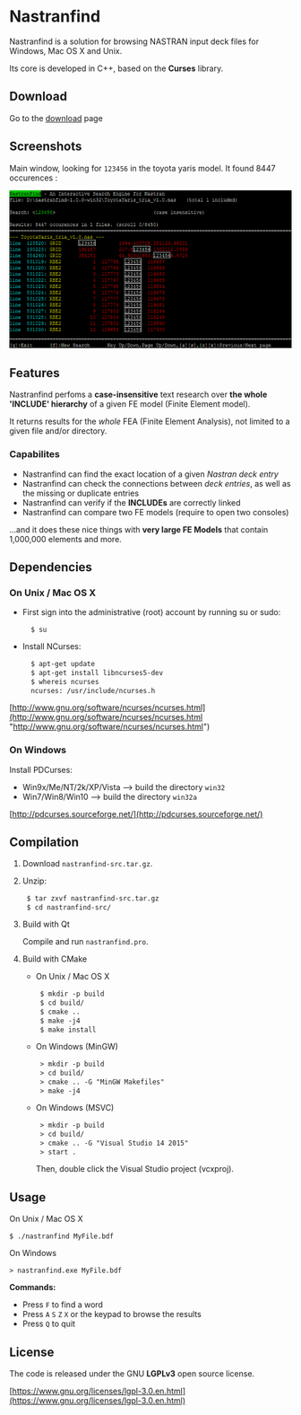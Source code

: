 # Nastranfind

Nastranfind is a solution for browsing NASTRAN input deck files for Windows, Mac OS X and Unix. 

Its core is developed in C++, based on the **Curses** library. 

## Download

Go to the [download](https://github.com/setvisible/nastran-find/releases "Download") page

## Screenshots

Main window, looking for `123456` in the toyota yaris model. It found 8447 occurences :

![](screenshots/find_yaris.png)

## Features

Nastranfind perfoms a **case-insensitive** text research over **the whole 'INCLUDE' hierarchy** of a given FE model (Finite Element model).

It returns results for the _whole_ FEA (Finite Element Analysis), not limited to a given file and/or directory.

### Capabilites

 - Nastranfind can find the exact location of a given *Nastran deck entry*
 - Nastranfind can check the connections between *deck entries*, as well as the missing or duplicate entries
 - Nastranfind can verify if the **INCLUDEs** are correctly linked
 - Nastranfind can compare two FE models (require to open two consoles)

...and it does these nice things with **very large FE Models** that contain 1,000,000 elements and more.


## Dependencies

### On Unix / Mac OS X

 - First sign into the administrative (root) account by running su or sudo:

         $ su

 - Install NCurses:

         $ apt-get update
         $ apt-get install libncurses5-dev
         $ whereis ncurses
         ncurses: /usr/include/ncurses.h

[http://www.gnu.org/software/ncurses/ncurses.html](http://www.gnu.org/software/ncurses/ncurses.html "http://www.gnu.org/software/ncurses/ncurses.html")


### On Windows

Install PDCurses:

 - Win9x/Me/NT/2k/XP/Vista --> build the directory `win32`
 - Win7/Win8/Win10 --> build the directory `win32a`

[http://pdcurses.sourceforge.net/](http://pdcurses.sourceforge.net/)


## Compilation


1. Download `nastranfind-src.tar.gz`.

2. Unzip:

        $ tar zxvf nastranfind-src.tar.gz
        $ cd nastranfind-src/

3. Build with Qt

     Compile and run `nastranfind.pro`.

4. Build with CMake

     - On Unix / Mac OS X

            $ mkdir -p build
            $ cd build/
            $ cmake ..
            $ make -j4
            $ make install

     - On Windows (MinGW)

            > mkdir -p build
            > cd build/
            > cmake .. -G "MinGW Makefiles"
            > make -j4

     - On Windows (MSVC)

            > mkdir -p build
            > cd build/
            > cmake .. -G "Visual Studio 14 2015"
            > start .

         Then, double click the Visual Studio project (vcxproj).

## Usage

On Unix / Mac OS X 

    $ ./nastranfind MyFile.bdf

On Windows

    > nastranfind.exe MyFile.bdf

__Commands:__

 - Press `F` to find a word
 - Press `A` `S` `Z` `X` or the keypad to browse the results
 - Press `Q` to quit

## License

The code is released under the GNU **LGPLv3** open source license. 

[https://www.gnu.org/licenses/lgpl-3.0.en.html](https://www.gnu.org/licenses/lgpl-3.0.en.html)
